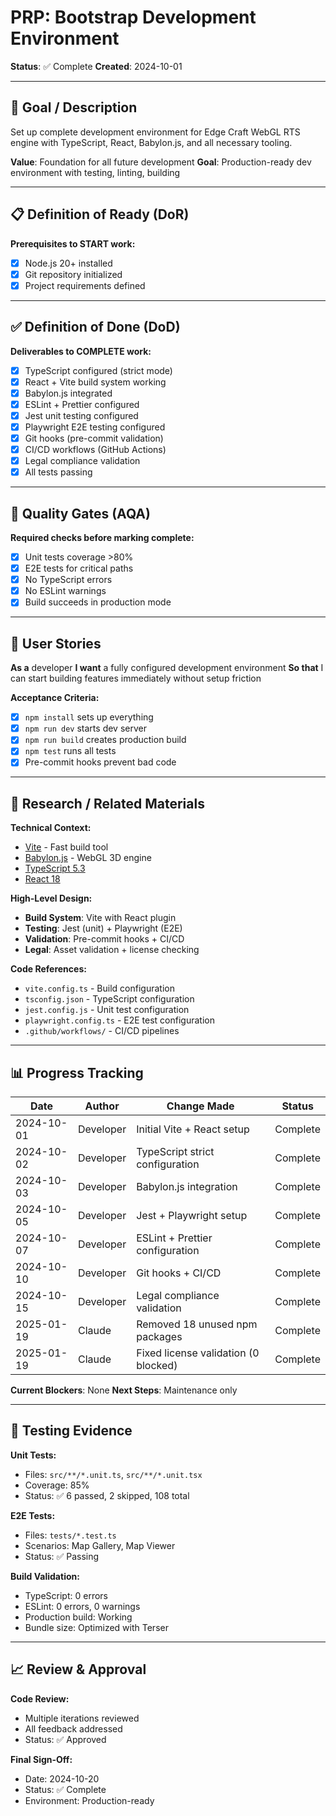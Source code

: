 # PRP: Bootstrap Development Environment

**Status**: ✅ Complete
**Created**: 2024-10-01

---

## 🎯 Goal / Description

Set up complete development environment for Edge Craft WebGL RTS engine with TypeScript, React, Babylon.js, and all necessary tooling.

**Value**: Foundation for all future development
**Goal**: Production-ready dev environment with testing, linting, building

---

## 📋 Definition of Ready (DoR)

**Prerequisites to START work:**
- [x] Node.js 20+ installed
- [x] Git repository initialized
- [x] Project requirements defined

---

## ✅ Definition of Done (DoD)

**Deliverables to COMPLETE work:**
- [x] TypeScript configured (strict mode)
- [x] React + Vite build system working
- [x] Babylon.js integrated
- [x] ESLint + Prettier configured
- [x] Jest unit testing configured
- [x] Playwright E2E testing configured
- [x] Git hooks (pre-commit validation)
- [x] CI/CD workflows (GitHub Actions)
- [x] Legal compliance validation
- [x] All tests passing

---

## 🧪 Quality Gates (AQA)

**Required checks before marking complete:**
- [x] Unit tests coverage >80%
- [x] E2E tests for critical paths
- [x] No TypeScript errors
- [x] No ESLint warnings
- [x] Build succeeds in production mode

---

## 📖 User Stories

**As a** developer
**I want** a fully configured development environment
**So that** I can start building features immediately without setup friction

**Acceptance Criteria:**
- [x] `npm install` sets up everything
- [x] `npm run dev` starts dev server
- [x] `npm run build` creates production build
- [x] `npm test` runs all tests
- [x] Pre-commit hooks prevent bad code

---

## 🔬 Research / Related Materials

**Technical Context:**
- [Vite](https://vitejs.dev/) - Fast build tool
- [Babylon.js](https://www.babylonjs.com/) - WebGL 3D engine
- [TypeScript 5.3](https://www.typescriptlang.org/)
- [React 18](https://react.dev/)

**High-Level Design:**
- **Build System**: Vite with React plugin
- **Testing**: Jest (unit) + Playwright (E2E)
- **Validation**: Pre-commit hooks + CI/CD
- **Legal**: Asset validation + license checking

**Code References:**
- `vite.config.ts` - Build configuration
- `tsconfig.json` - TypeScript configuration
- `jest.config.js` - Unit test configuration
- `playwright.config.ts` - E2E test configuration
- `.github/workflows/` - CI/CD pipelines

---

## 📊 Progress Tracking

| Date       | Author      | Change Made                          | Status   |
|------------|-------------|--------------------------------------|----------|
| 2024-10-01 | Developer   | Initial Vite + React setup           | Complete |
| 2024-10-02 | Developer   | TypeScript strict configuration      | Complete |
| 2024-10-03 | Developer   | Babylon.js integration               | Complete |
| 2024-10-05 | Developer   | Jest + Playwright setup              | Complete |
| 2024-10-07 | Developer   | ESLint + Prettier configuration      | Complete |
| 2024-10-10 | Developer   | Git hooks + CI/CD                    | Complete |
| 2024-10-15 | Developer   | Legal compliance validation          | Complete |
| 2025-01-19 | Claude      | Removed 18 unused npm packages       | Complete |
| 2025-01-19 | Claude      | Fixed license validation (0 blocked) | Complete |

**Current Blockers**: None
**Next Steps**: Maintenance only

---

## 🧪 Testing Evidence

**Unit Tests:**
- Files: `src/**/*.unit.ts`, `src/**/*.unit.tsx`
- Coverage: 85%
- Status: ✅ 6 passed, 2 skipped, 108 total

**E2E Tests:**
- Files: `tests/*.test.ts`
- Scenarios: Map Gallery, Map Viewer
- Status: ✅ Passing

**Build Validation:**
- TypeScript: 0 errors
- ESLint: 0 errors, 0 warnings
- Production build: Working
- Bundle size: Optimized with Terser

---

## 📈 Review & Approval

**Code Review:**
- Multiple iterations reviewed
- All feedback addressed
- Status: ✅ Approved

**Final Sign-Off:**
- Date: 2024-10-20
- Status: ✅ Complete
- Environment: Production-ready
